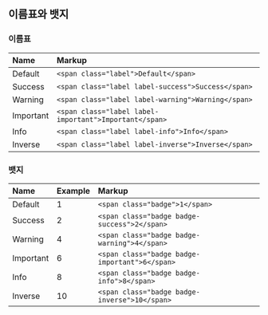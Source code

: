 <!--
layout: 'post'
section: 'Cornerstone Framework'
title: '이름표와 뱃지'
outline: '이름표와 뱃지'
date: '2012-11-16'
tagstr: 'widget'
subsection: 'Widget'
order: '[4, 2, 5]'
thumbnail: '4.2.05.label_and_badge.png'
-->

## 이름표와 뱃지

### 이름표

Name | Markup
:-- | :-- 
<span class="label">Default</span> | `<span class="label">Default</span>`
<span class="label label-success">Success</span> | `<span class="label label-success">Success</span>`
<span class="label label-warning">Warning</span> | `<span class="label label-warning">Warning</span>`
<span class="label label-important">Important</span> | `<span class="label label-important">Important</span>`
<span class="label label-info">Info</span> | `<span class="label label-info">Info</span>`
<span class="label label-inverse">Inverse</span> | `<span class="label label-inverse">Inverse</span>`

### 뱃지

Name | Example | Markup
:-- | :-- | :--  
Default | <span class="badge">1</span> | `<span class="badge">1</span>`
Success | <span class="badge badge-success">2</span> | `<span class="badge badge-success">2</span>`
Warning | <span class="badge badge-warning">4</span> | `<span class="badge badge-warning">4</span>`
Important | <span class="badge badge-important">6</span> | `<span class="badge badge-important">6</span>`
Info | <span class="badge badge-info">8</span> | `<span class="badge badge-info">8</span>`
Inverse | <span class="badge badge-inverse">10</span> | `<span class="badge badge-inverse">10</span>`

